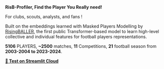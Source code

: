 **RisB-Profiler, Find the Player You Really need!**

For clubs, scouts, analysts, and fans !

Built on the embeddings learned with Masked Players Modelling by [RisingBALLER](https://github.com/akedjouadj/risingBALLER), the first public Transformer-based model to learn high-level collective and individual features for football players representations.

**5106** PLAYERS, **~2500** matches, **11** Competitions, **21** football season from **2003-2004 to 2023-2024**.

[**🚀 Test on Streamlit Cloud**](https://risb-profiler.streamlit.app/) 